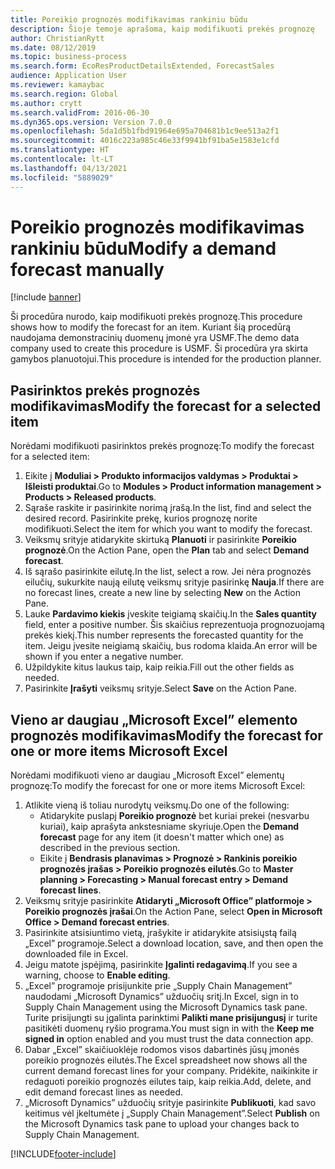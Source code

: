 ```yaml
---
title: Poreikio prognozės modifikavimas rankiniu būdu
description: Šioje temoje aprašoma, kaip modifikuoti prekės prognozę
author: ChristianRytt
ms.date: 08/12/2019
ms.topic: business-process
ms.search.form: EcoResProductDetailsExtended, ForecastSales
audience: Application User
ms.reviewer: kamaybac
ms.search.region: Global
ms.author: crytt
ms.search.validFrom: 2016-06-30
ms.dyn365.ops.version: Version 7.0.0
ms.openlocfilehash: 5da1d5b1fbd91964e695a704681b1c9ee513a2f1
ms.sourcegitcommit: 4016c223a985c46e33f9941bf91ba5e1583e1cfd
ms.translationtype: HT
ms.contentlocale: lt-LT
ms.lasthandoff: 04/13/2021
ms.locfileid: "5889029"
---
```

# <a name="modify-a-demand-forecast-manually"></a><span data-ttu-id="d16b8-103">Poreikio prognozės modifikavimas rankiniu būdu</span><span class="sxs-lookup"><span data-stu-id="d16b8-103">Modify a demand forecast manually</span></span>

[!include [banner](../../includes/banner.md)]

<span data-ttu-id="d16b8-104">Ši procedūra nurodo, kaip modifikuoti prekės prognozę.</span><span class="sxs-lookup"><span data-stu-id="d16b8-104">This procedure shows how to modify the forecast for an item.</span></span> <span data-ttu-id="d16b8-105">Kuriant šią procedūrą naudojama demonstracinių duomenų įmonė yra USMF.</span><span class="sxs-lookup"><span data-stu-id="d16b8-105">The demo data company used to create this procedure is USMF.</span></span> <span data-ttu-id="d16b8-106">Ši procedūra yra skirta gamybos planuotojui.</span><span class="sxs-lookup"><span data-stu-id="d16b8-106">This procedure is intended for the production planner.</span></span>

## <a name="modify-the-forecast-for-a-selected-item"></a><span data-ttu-id="d16b8-107">Pasirinktos prekės prognozės modifikavimas</span><span class="sxs-lookup"><span data-stu-id="d16b8-107">Modify the forecast for a selected item</span></span>

<span data-ttu-id="d16b8-108">Norėdami modifikuoti pasirinktos prekės prognozę:</span><span class="sxs-lookup"><span data-stu-id="d16b8-108">To modify the forecast for a selected item:</span></span>

1. <span data-ttu-id="d16b8-109">Eikite į **Moduliai \> Produkto informacijos valdymas \> Produktai \> Išleisti produktai**.</span><span class="sxs-lookup"><span data-stu-id="d16b8-109">Go to **Modules \> Product information management \> Products \> Released products**.</span></span>
1. <span data-ttu-id="d16b8-110">Sąraše raskite ir pasirinkite norimą įrašą.</span><span class="sxs-lookup"><span data-stu-id="d16b8-110">In the list, find and select the desired record.</span></span> <span data-ttu-id="d16b8-111">Pasirinkite prekę, kurios prognozę norite modifikuoti.</span><span class="sxs-lookup"><span data-stu-id="d16b8-111">Select the item for which you want to modify the forecast.</span></span>
1. <span data-ttu-id="d16b8-112">Veiksmų srityje atidarykite skirtuką **Planuoti** ir pasirinkite **Poreikio prognozė**.</span><span class="sxs-lookup"><span data-stu-id="d16b8-112">On the Action Pane, open the **Plan** tab and select **Demand forecast**.</span></span>
1. <span data-ttu-id="d16b8-113">Iš sąrašo pasirinkite eilutę.</span><span class="sxs-lookup"><span data-stu-id="d16b8-113">In the list, select a row.</span></span> <span data-ttu-id="d16b8-114">Jei nėra prognozės eilučių, sukurkite naują eilutę veiksmų srityje pasirinkę **Nauja**.</span><span class="sxs-lookup"><span data-stu-id="d16b8-114">If there are no forecast lines, create a new line by selecting **New** on the Action Pane.</span></span>  
1. <span data-ttu-id="d16b8-115">Lauke **Pardavimo kiekis** įveskite teigiamą skaičių.</span><span class="sxs-lookup"><span data-stu-id="d16b8-115">In the **Sales quantity** field, enter a positive number.</span></span> <span data-ttu-id="d16b8-116">Šis skaičius reprezentuoja prognozuojamą prekės kiekį.</span><span class="sxs-lookup"><span data-stu-id="d16b8-116">This number represents the forecasted quantity for the item.</span></span> <span data-ttu-id="d16b8-117">Jeigu įvesite neigiamą skaičių, bus rodoma klaida.</span><span class="sxs-lookup"><span data-stu-id="d16b8-117">An error will be shown if you enter a negative number.</span></span>
1. <span data-ttu-id="d16b8-118">Užpildykite kitus laukus taip, kaip reikia.</span><span class="sxs-lookup"><span data-stu-id="d16b8-118">Fill out the other fields as needed.</span></span>
1. <span data-ttu-id="d16b8-119">Pasirinkite **Įrašyti** veiksmų srityje.</span><span class="sxs-lookup"><span data-stu-id="d16b8-119">Select **Save** on the Action Pane.</span></span>

## <a name="modify-the-forecast-for-one-or-more-items-microsoft-excel"></a><span data-ttu-id="d16b8-120">Vieno ar daugiau „Microsoft Excel” elemento prognozės modifikavimas</span><span class="sxs-lookup"><span data-stu-id="d16b8-120">Modify the forecast for one or more items Microsoft Excel</span></span>

<span data-ttu-id="d16b8-121">Norėdami modifikuoti vieno ar daugiau „Microsoft Excel” elementų prognozę:</span><span class="sxs-lookup"><span data-stu-id="d16b8-121">To modify the forecast for one or more items Microsoft Excel:</span></span>

1. <span data-ttu-id="d16b8-122">Atlikite vieną iš toliau nurodytų veiksmų.</span><span class="sxs-lookup"><span data-stu-id="d16b8-122">Do one of the following:</span></span>
    - <span data-ttu-id="d16b8-123">Atidarykite puslapį **Poreikio prognozė** bet kuriai prekei (nesvarbu kuriai), kaip aprašyta ankstesniame skyriuje.</span><span class="sxs-lookup"><span data-stu-id="d16b8-123">Open the **Demand forecast** page for any item (it doesn't matter which one) as described in the previous section.</span></span>
    - <span data-ttu-id="d16b8-124">Eikite į **Bendrasis planavimas \> Prognozė \> Rankinis poreikio prognozės įrašas \> Poreikio prognozės eilutės**.</span><span class="sxs-lookup"><span data-stu-id="d16b8-124">Go to **Master planning \> Forecasting \> Manual forecast entry \> Demand forecast lines**.</span></span>
1. <span data-ttu-id="d16b8-125">Veiksmų srityje pasirinkite **Atidaryti „Microsoft Office” platformoje \> Poreikio prognozės įrašai**.</span><span class="sxs-lookup"><span data-stu-id="d16b8-125">On the Action Pane, select **Open in Microsoft Office \> Demand forecast entries**.</span></span>
1. <span data-ttu-id="d16b8-126">Pasirinkite atsisiuntimo vietą, įrašykite ir atidarykite atsisiųstą failą „Excel” programoje.</span><span class="sxs-lookup"><span data-stu-id="d16b8-126">Select a download location, save, and then open the downloaded file in Excel.</span></span>
1. <span data-ttu-id="d16b8-127">Jeigu matote įspėjimą, pasirinkite **Įgalinti redagavimą**.</span><span class="sxs-lookup"><span data-stu-id="d16b8-127">If you see a warning, choose to **Enable editing**.</span></span>
1. <span data-ttu-id="d16b8-128">„Excel” programoje prisijunkite prie „Supply Chain Management” naudodami „Microsoft Dynamics” užduočių sritį.</span><span class="sxs-lookup"><span data-stu-id="d16b8-128">In Excel, sign in to Supply Chain Management using the Microsoft Dynamics task pane.</span></span> <span data-ttu-id="d16b8-129">Turite prisijungti su įgalinta parinktimi **Palikti mane prisijungusį** ir turite pasitikėti duomenų ryšio programa.</span><span class="sxs-lookup"><span data-stu-id="d16b8-129">You must sign in with the **Keep me signed in** option enabled and you must trust the data connection app.</span></span>
1. <span data-ttu-id="d16b8-130">Dabar „Excel” skaičiuoklėje rodomos visos dabartinės jūsų įmonės poreikio prognozės eilutės.</span><span class="sxs-lookup"><span data-stu-id="d16b8-130">The Excel spreadsheet now shows all the current demand forecast lines for your company.</span></span>  <span data-ttu-id="d16b8-131">Pridėkite, naikinkite ir redaguoti poreikio prognozės eilutes taip, kaip reikia.</span><span class="sxs-lookup"><span data-stu-id="d16b8-131">Add, delete, and edit demand forecast lines as needed.</span></span>
1. <span data-ttu-id="d16b8-132">„Microsoft Dynamics” užduočių srityje pasirinkite **Publikuoti**, kad savo keitimus vėl įkeltumėte į „Supply Chain Management”.</span><span class="sxs-lookup"><span data-stu-id="d16b8-132">Select **Publish** on the Microsoft Dynamics task pane to upload your changes back to Supply Chain Management.</span></span>


[!INCLUDE[footer-include](../../../includes/footer-banner.md)]
